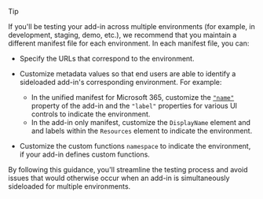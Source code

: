 > [!TIP]
> If you'll be testing your add-in across multiple environments (for example, in development, staging, demo, etc.), we recommend that you maintain a different manifest file for each environment. In each manifest file, you can:
>
> - Specify the URLs that correspond to the environment.
> - Customize metadata values so that end users are able to identify a sideloaded add-in's corresponding environment. For example:
>
>    - In the unified manifest for Microsoft 365, customize the [`"name"`](/microsoft-365/extensibility/schema/root-name) property of the add-in and the `"label"` properties for various UI controls to indicate the environment.
>    - In the add-in only manifest, customize the `DisplayName` element and and labels within the `Resources` element to indicate the environment.
>
> - Customize the custom functions `namespace` to indicate the environment, if your add-in defines custom functions.
>
> By following this guidance, you'll streamline the testing process and avoid issues that would otherwise occur when an add-in is simultaneously sideloaded for multiple environments.